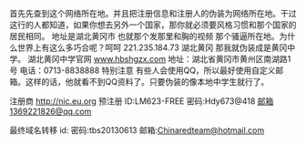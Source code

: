 首先先查到这个网络所在地。并且把注册信息和注册人的伪装为网络所在地。干过这行的人都知道，如果你想去另外一个国家，那你就必须要风格习惯和那个国家的居民相同。
地址是湖北黄冈市 也就那个发那里和胸的视频 那个骚逼所在地。为什么世界上有这么多巧合呢？呵呵
221.235.184.73
湖北黄冈 那我就伪装成是黄冈中学。
湖北黄冈中学官网 www.hbshgzx.com
地址：湖北省黄冈市黄州区南湖路1号
电话：0713-8838888
特别注意 有些人会使用QQ，所以最好使用自定义邮箱。这样的话，他就看不到QQ资料了。只要伪装的像本地中学生就行了。


注册商 http://nic.eu.org
 预注册
 ID:LM623-FREE
 密码:Hdy673@418
 邮箱1369221826@qq.com
 
 最终域名转移
 id:
密码:tbs20130613
邮箱:Chinaredteam@hotmail.com
